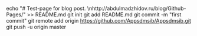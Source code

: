 echo "# Test-page for blog post. \nhttp://abdulmadzhidov.ru/blog/Github-Pages/" >> README.md
git init
git add README.md
git commit -m "first commit"
git remote add origin https://github.com/Appsdmsib/Appsdmsib.git
git push -u origin master
